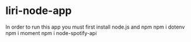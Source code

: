 # liri-node-app
In order to run this app you must first install 
node.js and npm
npm i dotenv
npm i moment
npm i node-spotify-api